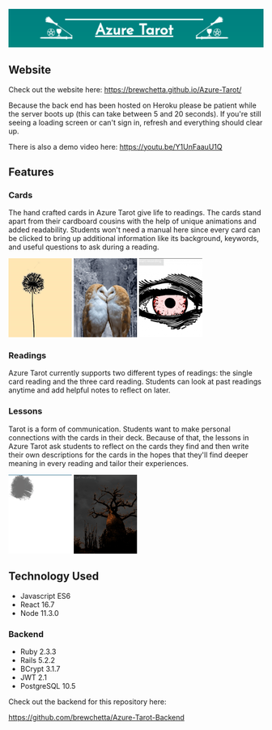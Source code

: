 ![Azure Tarot](public/Logo.png)

## Website

Check out the website here: https://brewchetta.github.io/Azure-Tarot/

Because the back end has been hosted on Heroku please be patient while the server boots up (this can take between 5 and 20 seconds). If you're still seeing a loading screen or can't sign in, refresh and everything should clear up.

There is also a demo video here: https://youtu.be/Y1UnFaauU1Q

## Features

### Cards

The hand crafted cards in Azure Tarot give life to readings. The cards stand apart from their cardboard cousins with the help of unique animations and added readability. Students won't need a manual here since every card can be clicked to bring up additional information like its background, keywords, and useful questions to ask during a reading.

![](public/Gif_Sun.gif) ![](public/Gif_Lovers.gif) ![](public/Gif_Devil.gif) 

### Readings

Azure Tarot currently supports two different types of readings: the single card reading and the three card reading. Students can look at past readings anytime and add helpful notes to reflect on later.

### Lessons

Tarot is a form of communication. Students want to make personal connections with the cards in their deck. Because of that, the lessons in Azure Tarot ask students to reflect on the cards they find and then write their own descriptions for the cards in the hopes that they'll find deeper meaning in every reading and tailor their experiences.

![](public/Gif_HPriestess.gif) ![](public/Gif_Tower.gif)

## Technology Used

* Javascript ES6
* React 16.7
* Node 11.3.0

### Backend

* Ruby 2.3.3
* Rails 5.2.2
* BCrypt 3.1.7
* JWT 2.1
* PostgreSQL 10.5

Check out the backend for this repository here:

https://github.com/brewchetta/Azure-Tarot-Backend
